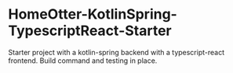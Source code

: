 # HomeOtter-KotlinSpring-TypescriptReact-Starter
Starter project with a kotlin-spring backend with a typescript-react frontend. Build command and testing in place.
